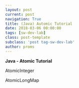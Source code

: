 ```yaml
---
layout: post
current: post
navigation: True
title: (Java) Automic Tutorial
date: 2018-03-06 00:00:00
tags: [sw-dev-lab]
class: post-template
subclass: 'post tag-sw-dev-lab'
author: proms
---
```


**Java - Atomic Tutorial**

AtomicInteger

AtomicLongMap
